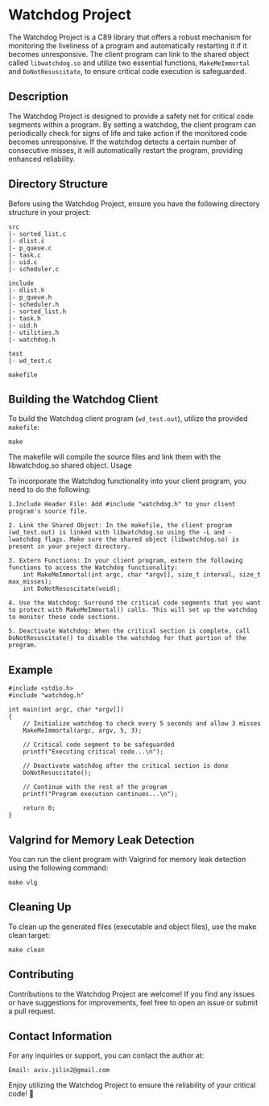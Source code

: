 # Watchdog Project

The Watchdog Project is a C89 library that offers a robust mechanism for monitoring the liveliness of a program and automatically restarting it if it becomes unresponsive. The client program can link to the shared object called `libwatchdog.so` and utilize two essential functions, `MakeMeImmortal` and `DoNotResuscitate`, to ensure critical code execution is safeguarded.

## Description

The Watchdog Project is designed to provide a safety net for critical code segments within a program. By setting a watchdog, the client program can periodically check for signs of life and take action if the monitored code becomes unresponsive. If the watchdog detects a certain number of consecutive misses, it will automatically restart the program, providing enhanced reliability.

## Directory Structure

Before using the Watchdog Project, ensure you have the following directory structure in your project:

    src
    |- sorted_list.c
    |- dlist.c
    |- p_queue.c
    |- task.c
    |- uid.c
    |- scheduler.c

    include
    |- dlist.h
    |- p_queue.h
    |- scheduler.h
    |- sorted_list.h
    |- task.h
    |- uid.h
    |- utilities.h
    |- watchdog.h

    test
    |- wd_test.c

    makefile

## Building the Watchdog Client

To build the Watchdog client program (`wd_test.out`), utilize the provided `makefile`:

    make

The makefile will compile the source files and link them with the libwatchdog.so shared object.
Usage

To incorporate the Watchdog functionality into your client program, you need to do the following:

    1.Include Header File: Add #include "watchdog.h" to your client program's source file.

    2. Link the Shared Object: In the makefile, the client program (wd_test.out) is linked with libwatchdog.so using the -L and -lwatchdog flags. Make sure the shared object (libwatchdog.so) is present in your project directory.

    3. Extern Functions: In your client program, extern the following functions to access the Watchdog functionality:
        int MakeMeImmortal(int argc, char *argv[], size_t interval, size_t max_misses);
        int DoNotResuscitate(void);

    4. Use the Watchdog: Surround the critical code segments that you want to protect with MakeMeImmortal() calls. This will set up the watchdog to monitor these code sections.

    5. Deactivate Watchdog: When the critical section is complete, call DoNotResuscitate() to disable the watchdog for that portion of the program.

## Example

    #include <stdio.h>
    #include "watchdog.h"
    
    int main(int argc, char *argv[]) 
    {
        // Initialize watchdog to check every 5 seconds and allow 3 misses
        MakeMeImmortal(argc, argv, 5, 3);
    
        // Critical code segment to be safeguarded
        printf("Executing critical code...\n");
    
        // Deactivate watchdog after the critical section is done
        DoNotResuscitate();
    
        // Continue with the rest of the program
        printf("Program execution continues...\n");
    
        return 0;
    }

## Valgrind for Memory Leak Detection

You can run the client program with Valgrind for memory leak detection using the following command:

    make vlg

## Cleaning Up

To clean up the generated files (executable and object files), use the make clean target:

    make clean

## Contributing

Contributions to the Watchdog Project are welcome! If you find any issues or have suggestions for improvements, feel free to open an issue or submit a pull request.

## Contact Information

For any inquiries or support, you can contact the author at:

    Email: aviv.jilin2@gmail.com

Enjoy utilizing the Watchdog Project to ensure the reliability of your critical code! 🚀
